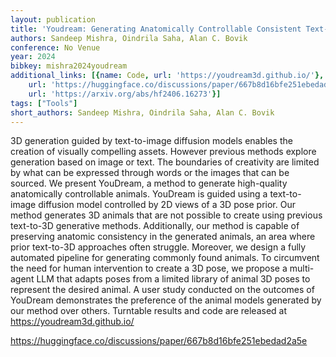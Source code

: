 ```yaml
---
layout: publication
title: 'Youdream: Generating Anatomically Controllable Consistent Text-to-3d Animals'
authors: Sandeep Mishra, Oindrila Saha, Alan C. Bovik
conference: No Venue
year: 2024
bibkey: mishra2024youdream
additional_links: [{name: Code, url: 'https://youdream3d.github.io/'}, {name: Code,
    url: 'https://huggingface.co/discussions/paper/667b8d16bfe251ebedad2a5e'}, {name: Paper,
    url: 'https://arxiv.org/abs/hf2406.16273'}]
tags: ["Tools"]
short_authors: Sandeep Mishra, Oindrila Saha, Alan C. Bovik
---
```

3D generation guided by text-to-image diffusion models enables the creation of visually compelling assets. However previous methods explore generation based on image or text. The boundaries of creativity are limited by what can be expressed through words or the images that can be sourced. We present YouDream, a method to generate high-quality anatomically controllable animals. YouDream is guided using a text-to-image diffusion model controlled by 2D views of a 3D pose prior. Our method generates 3D animals that are not possible to create using previous text-to-3D generative methods. Additionally, our method is capable of preserving anatomic consistency in the generated animals, an area where prior text-to-3D approaches often struggle. Moreover, we design a fully automated pipeline for generating commonly found animals. To circumvent the need for human intervention to create a 3D pose, we propose a multi-agent LLM that adapts poses from a limited library of animal 3D poses to represent the desired animal. A user study conducted on the outcomes of YouDream demonstrates the preference of the animal models generated by our method over others. Turntable results and code are released at https://youdream3d.github.io/

https://huggingface.co/discussions/paper/667b8d16bfe251ebedad2a5e